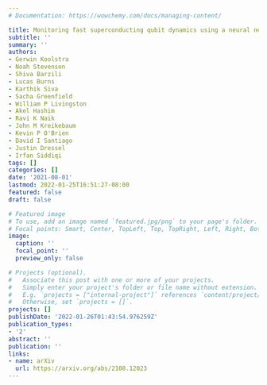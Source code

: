 ```yaml
---
# Documentation: https://wowchemy.com/docs/managing-content/

title: Monitoring fast superconducting qubit dynamics using a neural network
subtitle: ''
summary: ''
authors:
- Gerwin Koolstra
- Noah Stevenson
- Shiva Barzili
- Lucas Burns
- Karthik Siva
- Sacha Greenfield
- William P Livingston
- Akel Hashim
- Ravi K Naik
- John M Kreikebaum
- Kevin P O'Brien
- David I Santiago
- Justin Dressel
- Irfan Siddiqi
tags: []
categories: []
date: '2021-08-01'
lastmod: 2022-01-25T16:51:27-08:00
featured: false
draft: false

# Featured image
# To use, add an image named `featured.jpg/png` to your page's folder.
# Focal points: Smart, Center, TopLeft, Top, TopRight, Left, Right, BottomLeft, Bottom, BottomRight.
image:
  caption: ''
  focal_point: ''
  preview_only: false

# Projects (optional).
#   Associate this post with one or more of your projects.
#   Simply enter your project's folder or file name without extension.
#   E.g. `projects = ["internal-project"]` references `content/project/deep-learning/index.md`.
#   Otherwise, set `projects = []`.
projects: []
publishDate: '2022-01-26T01:43:54.976259Z'
publication_types:
- '2'
abstract: ''
publication: ''
links:
- name: arXiv
  url: https://arxiv.org/abs/2108.12023
---
```

